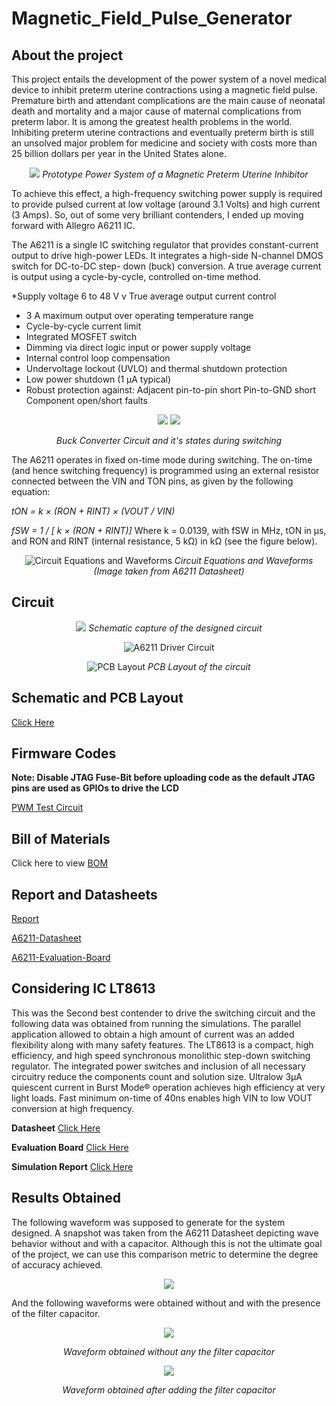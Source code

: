 # Magnetic_Field_Pulse_Generator

## About the project
This project entails the development of the power system of a novel medical device to inhibit preterm uterine contractions using a magnetic field pulse. Premature birth and attendant complications are the main cause of neonatal death and mortality and a major cause of maternal complications from preterm labor. It is among the greatest health problems in the world. Inhibiting preterm uterine contractions and eventually preterm birth is still an unsolved major problem for medicine and society with costs more than 25 billion dollars per year in the United States alone. 
<div align="center"> 

![](https://github.com/rhitvik/Magnetic_Field_Pulse_Generator/blob/master/Images_and_Screenshots/PSX_20200417_051646.jpg)
*Prototype Power System of a Magnetic Preterm Uterine Inhibitor*
<div align="left"> 

To achieve this effect, a high-frequency switching power supply is required to provide pulsed current at low voltage (around 3.1 Volts) and high current (3 Amps). So, out of some very brilliant contenders, I ended up moving forward with Allegro A6211 IC.

The A6211 is a single IC switching regulator that provides constant-current output to drive high-power LEDs. It integrates a high-side N-channel DMOS switch for DC-to-DC step- down (buck) conversion. A true average current is output using a cycle-by-cycle, controlled on-time method.

*Supply voltage 6 to 48 V
v True average output current control
* 3 A maximum output over operating temperature range
* Cycle-by-cycle current limit
* Integrated MOSFET switch
* Dimming via direct logic input or power supply voltage
* Internal control loop compensation
* Undervoltage lockout (UVLO) and thermal shutdown protection
* Low power shutdown (1 μA typical)
* Robust protection against:
	Adjacent pin-to-pin short
	Pin-to-GND short
	Component open/short faults

<div align="center"> 

![](https://github.com/rhitvik/Magnetic_Field_Pulse_Generator/blob/master/Images_and_Screenshots/Buck_converter.png) ![](https://github.com/rhitvik/Magnetic_Field_Pulse_Generator/blob/master/Images_and_Screenshots/Buck_converter_states.png)

*Buck Converter Circuit and it's states during switching*
<div align="left"> 

The A6211 operates in fixed on-time mode during switching. The on-time (and hence switching frequency) is programmed using an external resistor connected between the VIN and TON pins, as given by the following equation:

*tON = k × (RON + RINT) × (VOUT / VIN)*

*fSW = 1 / [ k × (RON + RINT)]*
Where k = 0.0139, with fSW in MHz, tON in μs, and RON and
RINT (internal resistance, 5 kΩ) in kΩ (see the figure below).
<div align="center"> 

![Circuit Equations and Waveforms](https://github.com/rhitvik/Magnetic_Field_Pulse_Generator/blob/master/Images_and_Screenshots/CircuitEquations_and_Waveforms.png)
*Circuit Equations and Waveforms (Image taken from A6211 Datasheet)*
<div align="left"> 

## Circuit
<div align="center"> 

![](https://github.com/rhitvik/Magnetic_Field_Pulse_Generator/blob/master/Images_and_Screenshots/Schematic_Capture.PNG)
*Schematic capture of the designed circuit*

![A6211 Driver Circuit](https://github.com/rhitvik/Magnetic_Field_Pulse_Generator/blob/master/Images_and_Screenshots/A6211%20rhitvik%20schematic.PNG)

![PCB Layout](https://github.com/rhitvik/Magnetic_Field_Pulse_Generator/blob/master/Images_and_Screenshots/A6211%20rhitvik%20PCB%20layout.PNG)
*PCB Layout of the circuit*
<div align="left"> 

## Schematic and PCB Layout
[Click Here](https://github.com/rhitvik/Magnetic_Field_Pulse_Generator/tree/master/Schematic%26PCB_layout)

## Firmware Codes
**Note: Disable JTAG Fuse-Bit before uploading code as the default JTAG pins are used as GPIOs to drive the LCD**

[PWM Test Circuit](https://github.com/rhitvik/Magnetic_Field_Pulse_Generator/blob/master/Codes/PWM%20Test%20Circuit%20Rev-4/main.cpp)

## Bill of Materials
Click here to view [BOM](https://github.com/rhitvik/Magnetic_Field_Pulse_Generator/tree/master/Bill_of_materials)

## Report and Datasheets
[Report](https://github.com/rhitvik/Magnetic_Field_Pulse_Generator/blob/master/Report_and_Datasheets/MPPI_Report.pdf)

[A6211-Datasheet](https://github.com/rhitvik/Magnetic_Field_Pulse_Generator/blob/master/Report_and_Datasheets/A6211-Datasheet.pdf)

[A6211-Evaluation-Board](https://github.com/rhitvik/Magnetic_Field_Pulse_Generator/blob/master/Report_and_Datasheets/A6211-Evaluation-Board.pdf)

## Considering IC LT8613
This was the Second best contender to drive the switching circuit and the following data was obtained from running the simulations. The parallel application allowed to obtain a high amount of current was an added flexibility along with many safety features. 
The LT8613 is a compact, high efficiency, and high speed synchronous monolithic step-down switching regulator. The integrated power switches and inclusion of all necessary circuitry reduce the components count and solution size. Ultralow 3μA quiescent current in Burst Mode® operation achieves high efficiency at very light loads. Fast minimum on-time of 40ns enables high VIN to low VOUT conversion at high frequency.

**Datasheet** [Click Here](https://github.com/rhitvik/Magnetic_Field_Pulse_Generator/blob/master/Consideraton_Report_for_IC_LT8613/Datasheet/8613f.pdf)

**Evaluation Board** [Click Here](https://github.com/rhitvik/Magnetic_Field_Pulse_Generator/blob/master/Consideraton_Report_for_IC_LT8613/Datasheet/dc2011afa.pdf)

**Simulation Report** [Click Here](https://github.com/rhitvik/Magnetic_Field_Pulse_Generator/tree/master/Consideraton_Report_for_IC_LT8613)

## Results Obtained

The following waveform was supposed to generate for the system designed. A snapshot was taken from the A6211 Datasheet depicting wave behavior without and with a capacitor. Although this is not the ultimate goal of the project, we can use this comparison metric to determine the degree of accuracy achieved.
<div align="center"> 

![](https://github.com/rhitvik/Magnetic_Field_Pulse_Generator/blob/master/Images_and_Screenshots/bahaviour%20with%20cap.PNG)
<div align="left"> 

And the following waveforms were obtained without and with the presence of the filter capacitor.
<div align="center"> 

![](https://github.com/rhitvik/Magnetic_Field_Pulse_Generator/blob/master/Images_and_Screenshots/PSX_20190529_001051.jpg)

*Waveform obtained without any the filter capacitor*

![](https://github.com/rhitvik/Magnetic_Field_Pulse_Generator/blob/master/Images_and_Screenshots/low_voltage_high_Current_Waveform_output.jpg)

*Waveform obtained after adding the filter capacitor*

<div align="left"> 
